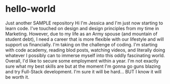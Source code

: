 # hello-world
Just another SAMPLE repository
Hi I'm Jessica and I'm just now starting to learn code. I've touched on design and design principles from my time in Marketing. However, due to my life as an Army spouse (and mountain of student debt), I need a career that is more flexible with our lifestyle and will support us financially. 
I'm taking on the challenge of coding. I'm starting with code academy, reading blod posts, watching videos, and literally doing whatever I possibly can to immerse myself into this oddly fascinating world. Overall, I'd like to secure some employment within a year. I'm not exactly sure what my best skills are but at the moment I'm gonna go guns blazing and try Full-Stack development. I'm sure it will be hard...
BUT I know it will be worth it.
